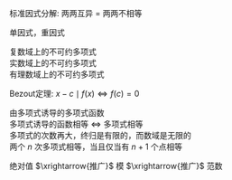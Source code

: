 标准因式分解: 两两互异 $=$ 两两不相等  
  
单因式，重因式  
  
复数域上的不可约多项式  
实数域上的不可约多项式  
有理数域上的不可约多项式  
  
Bezout定理:  $x-c\mid f(x)\iff f(c)=0$  
  
由多项式诱导的多项式函数  
多项式诱导的函数相等 $\iff$ 多项式相等  
多项式的次数再大，终归是有限的，而数域是无限的  
两个 $n$ 次多项式相等，当且仅当有 $n+1$ 个点相等  
  
绝对值 $\xrightarrow{推广}$ 模 $\xrightarrow{推广}$ 范数  
